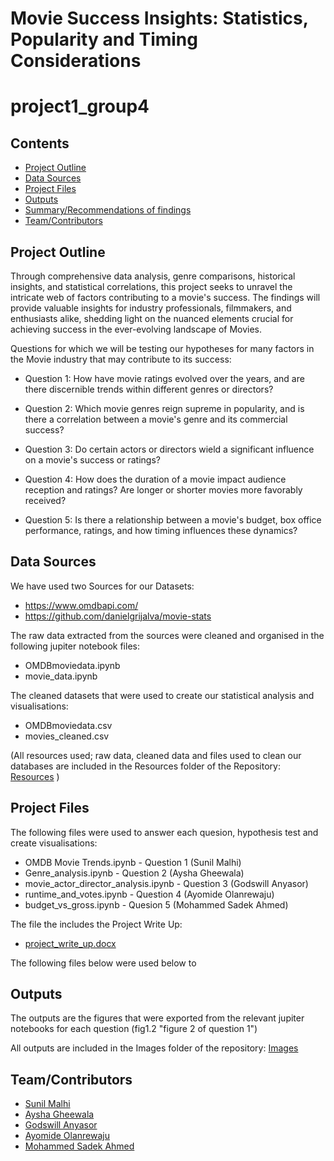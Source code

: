 # Movie Success Insights: Statistics, Popularity and Timing Considerations
# project1_group4

##  Contents

* [Project Outline](#project-outline)
* [Data Sources](#data-sources)
* [Project Files](#project-files)
* [Outputs](#outputs)
* [Summary/Recommendations of findings](#Summary)
* [Team/Contributors](#team)
  
## <a id="project-outline"></a>Project Outline

Through comprehensive data analysis, genre comparisons, historical insights, and statistical correlations, this project seeks to unravel the intricate web of factors contributing to a movie's success. The findings will provide valuable insights for industry professionals, filmmakers, and enthusiasts alike, shedding light on the nuanced elements crucial for achieving success in the ever-evolving landscape of Movies.

Questions for which we will be testing our hypotheses for many factors in the Movie industry that may contribute to its success:

* Question 1: How have movie ratings evolved over the years, and are there discernible trends within different genres or directors?

* Question 2: Which movie genres reign supreme in popularity, and is there a correlation between a movie's genre and its commercial success?

* Question 3: Do certain actors or directors wield a significant influence on a movie's success or ratings?

* Question 4: How does the duration of a movie impact audience reception and ratings? Are longer or shorter movies more favorably received?
  
* Question 5: Is there a relationship between a movie's budget, box office performance, ratings, and how timing influences these dynamics?


## <a id="data-sources"></a>Data Sources

We have used two Sources for our Datasets:
* https://www.omdbapi.com/
* https://github.com/danielgrijalva/movie-stats

The raw data extracted from the sources were cleaned and organised in the following jupiter notebook files:
* OMDBmoviedata.ipynb
* movie_data.ipynb

The cleaned datasets that were used to create our statistical analysis and visualisations:
* OMDBmoviedata.csv
* movies_cleaned.csv

(All resources used; raw data, cleaned data and files used to clean our databases are included in the Resources folder of the Repository:
[Resources](https://github.com/AnyasorG/project1_group4/tree/main/Resources) )

## <a id="project-files"></a>Project Files

The following files were used to answer each quesion, hypothesis test and create visualisations:
* OMDB Movie Trends.ipynb - Question 1 (Sunil Malhi)
* Genre_analysis.ipynb - Question 2 (Aysha Gheewala)
* movie_actor_director_analysis.ipynb - Question 3 (Godswill Anyasor)
* runtime_and_votes.ipynb - Question 4 (Ayomide Olanrewaju)
* budget_vs_gross.ipynb - Quesion 5 (Mohammed Sadek Ahmed)

The file the includes the Project Write Up:
* [project_write_up.docx](https://github.com/AnyasorG/project1_group4/tree/main/project_write_up.docx)

The following files below were used below to 

## <a id="outputs"></a>Outputs

The outputs are the figures that were exported from the relevant jupiter notebooks for each question (fig1.2 "figure 2 of question 1")

All outputs are included in the Images folder of the repository:
[Images](https://github.com/AnyasorG/project1_group4/tree/main/Images)


## <a id="team"></a>Team/Contributors

* [Sunil Malhi](https://github.com/SunilMalhi)
* [Aysha Gheewala](https://github.com/AyshaGheewala)
* [Godswill Anyasor](https://github.com/AnyasorG)
* [Ayomide Olanrewaju](https://github.com/Edimayo5)
* [Mohammed Sadek Ahmed](https://github.com/Sadek-Ahmed16)

